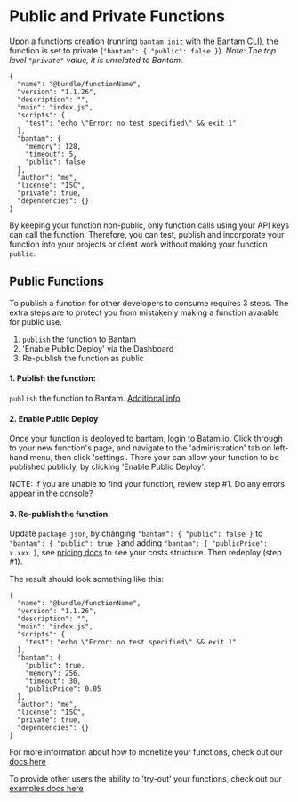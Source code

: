 # Public and Private Functions

Upon a functions creation (running `bantam init` with the Bantam CLI), the function is set to private (`"bantam": { "public": false }`). <i>Note: The top level `"private"` value, it is unrelated to Bantam. </i>

```
{
  "name": "@bundle/functionName",
  "version": "1.1.26",
  "description": "",
  "main": "index.js",
  "scripts": {
    "test": "echo \"Error: no test specified\" && exit 1"
  },
  "bantam": {
    "memory": 128,
    "timeout": 5,
    "public": false
  },
  "author": "me",
  "license": "ISC",
  "private": true,
  "dependencies": {}
}
```
By keeping your function non-public, only function calls using your API keys can call the function. Therefore, you can test, publish and incorporate your function into your projects or client work without making your function `public`.

## Public Functions

To publish a function for other developers to consume requires 3 steps. The extra steps are to protect you from mistakenly making a function avaiable for public use.

1. `publish` the function to Bantam
2. 'Enable Public Deploy' via the Dashboard
3. Re-publish the function as public

#### 1. Publish the function:

`publish` the function to Bantam. [Additional info](../function-creation/function-creation.md#step-5-publish-your-function)

#### 2. Enable Public Deploy

Once your function is deployed to bantam, login to Batam.io. Click through to your new function's page, and navigate to the 'administration' tab on left-hand menu, then click 'settings'. There your can allow your function to be published publicly, by clicking 'Enable Public Deploy'.

NOTE: If you are unable to find your function, review step #1.  Do any errors appear in the console?

#### 3. Re-publish the function.

Update `package.json`, by changing `"bantam": { "public": false }` to `"bantam": { "public": true }`and adding `"bantam": { "publicPrice": x.xxx }`, see [pricing docs](../function-creation/pricing.md) to see your costs structure. Then redeploy (step #1). 

The result should look something like this:


```
{
  "name": "@bundle/functionName",
  "version": "1.1.26",
  "description": "",
  "main": "index.js",
  "scripts": {
    "test": "echo \"Error: no test specified\" && exit 1"
  },
  "bantam": {
    "public": true,
    "memory": 256,
    "timeout": 30,
    "publicPrice": 0.05
  },
  "author": "me",
  "license": "ISC",
  "private": true,
  "dependencies": {}
}
```
For more information about how to monetize your functions, check out our [docs here](../function-creation/making-money.md)

To provide other users the ability to 'try-out' your functions, check out our [examples docs here](../function-creation/examples.md)
